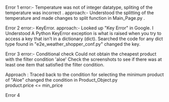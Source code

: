 Error 1
error:- Temperature was not of integer datatype, spliting of the temperature was incorrect .
approach:- Understood the splitting of the temperature and made changes to split function in Main_Page.py .

Error 2
error:- KeyError.
approach:- Looked up "Key Error" in Google. I Understood A Python KeyError exception is what is raised when you try to access a key that isn’t in a dictionary (dict). Searched the code for any dict type found in "e2e_weather_shopper_conf.py" changed the key.

Error 3
error:- Conditional check
Could not obtain the cheapest product with the filter condition 'aloe'
Check the screenshots to see if there was at least one item that satisfied the filter condition.

Approach : Traced back to the condition for selecting the minimum product of "Aloe" changed the condition in Product_Object.py  
product.price <= min_price

Error 4
